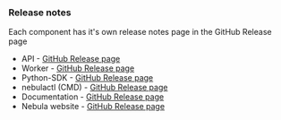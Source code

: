 ### Release notes

Each component has it's own release notes page in the GitHub Release page

 * API - [GitHub Release page](https://github.com/nebula-orchestrator/manager/releases)
 * Worker -  [GitHub Release page](https://github.com/nebula-orchestrator/worker/releases)
 * Python-SDK -  [GitHub Release page](https://github.com/nebula-orchestrator/nebula-python-sdk/releases)
 * nebulactl (CMD) -   [GitHub Release page](https://github.com/nebula-orchestrator/nebula-cmd/releases)
 * Documentation -  [GitHub Release page](https://github.com/nebula-orchestrator/docs/releases)
 * Nebula website -  [GitHub Release page](https://github.com/nebula-orchestrator/nebula-orchestrator.github.io/releases)
 